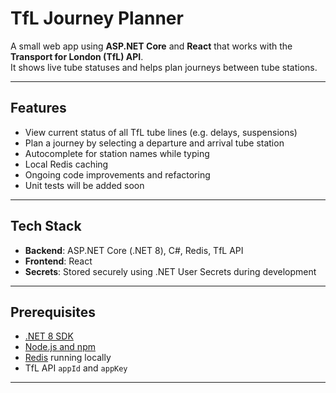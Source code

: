 # TfL Journey Planner

A small web app using **ASP.NET Core** and **React** that works with the **Transport for London (TfL) API**.  
It shows live tube statuses and helps plan journeys between tube stations.

---

## Features

- View current status of all TfL tube lines (e.g. delays, suspensions)
- Plan a journey by selecting a departure and arrival tube station
- Autocomplete for station names while typing
- Local Redis caching
- Ongoing code improvements and refactoring
- Unit tests will be added soon

---

## Tech Stack

- **Backend**: ASP.NET Core (.NET 8), C#, Redis, TfL API
- **Frontend**: React
- **Secrets**: Stored securely using .NET User Secrets during development

---


## Prerequisites

- [.NET 8 SDK](https://dotnet.microsoft.com/)
- [Node.js and npm](https://nodejs.org/)
- [Redis](https://redis.io/) running locally 
- TfL API `appId` and `appKey` 

---

